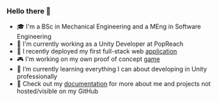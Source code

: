 ### Hello there 👋

- 🎓 I'm a BSc in Mechanical Engineering and a MEng in Software Engineering
- 💼 I'm currently working as a Unity Developer at PopReach
- 🎉 I recently deployed my first full-stack web [application](https://taskapp.paulsprojects.xyz/)
- 🎮 I'm working on my own proof of concept [game](https://github.com/sirpaulmcd/Onion-Trail-Open)
- 🌱 I’m currently learning everything I can about developing in Unity professionally
- 💬 Check out my [documentation](https://sirpaulmcd.github.io/) for more about me and projects not hosted/visible on my GitHub
